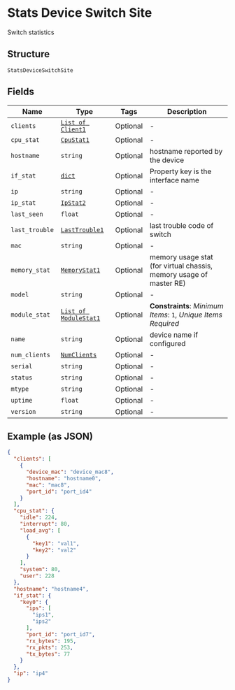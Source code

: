 
# Stats Device Switch Site

Switch statistics

## Structure

`StatsDeviceSwitchSite`

## Fields

| Name | Type | Tags | Description |
|  --- | --- | --- | --- |
| `clients` | [`List of Client1`](../../doc/models/client-1.md) | Optional | - |
| `cpu_stat` | [`CpuStat1`](../../doc/models/cpu-stat-1.md) | Optional | - |
| `hostname` | `string` | Optional | hostname reported by the device |
| `if_stat` | [`dict`](../../doc/models/if-stat.md) | Optional | Property key is the interface name |
| `ip` | `string` | Optional | - |
| `ip_stat` | [`IpStat2`](../../doc/models/ip-stat-2.md) | Optional | - |
| `last_seen` | `float` | Optional | - |
| `last_trouble` | [`LastTrouble1`](../../doc/models/last-trouble-1.md) | Optional | last trouble code of switch |
| `mac` | `string` | Optional | - |
| `memory_stat` | [`MemoryStat1`](../../doc/models/memory-stat-1.md) | Optional | memory usage stat (for virtual chassis, memory usage of master RE) |
| `model` | `string` | Optional | - |
| `module_stat` | [`List of ModuleStat1`](../../doc/models/module-stat-1.md) | Optional | **Constraints**: *Minimum Items*: `1`, *Unique Items Required* |
| `name` | `string` | Optional | device name if configured |
| `num_clients` | [`NumClients`](../../doc/models/num-clients.md) | Optional | - |
| `serial` | `string` | Optional | - |
| `status` | `string` | Optional | - |
| `mtype` | `string` | Optional | - |
| `uptime` | `float` | Optional | - |
| `version` | `string` | Optional | - |

## Example (as JSON)

```json
{
  "clients": [
    {
      "device_mac": "device_mac8",
      "hostname": "hostname0",
      "mac": "mac8",
      "port_id": "port_id4"
    }
  ],
  "cpu_stat": {
    "idle": 224,
    "interrupt": 80,
    "load_avg": [
      {
        "key1": "val1",
        "key2": "val2"
      }
    ],
    "system": 80,
    "user": 228
  },
  "hostname": "hostname4",
  "if_stat": {
    "key0": {
      "ips": [
        "ips1",
        "ips2"
      ],
      "port_id": "port_id7",
      "rx_bytes": 195,
      "rx_pkts": 253,
      "tx_bytes": 77
    }
  },
  "ip": "ip4"
}
```

